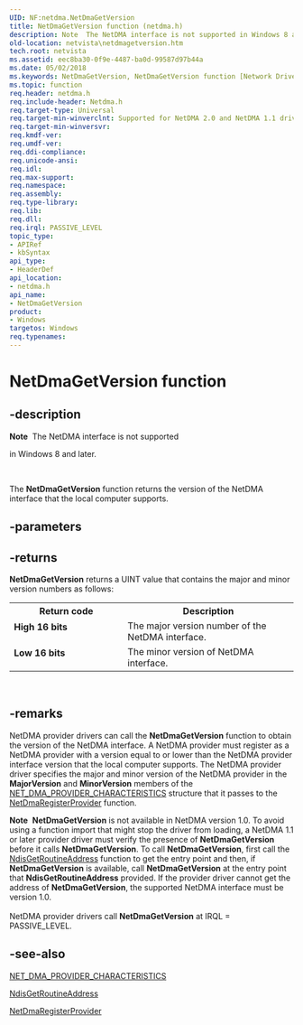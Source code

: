 ```yaml
---
UID: NF:netdma.NetDmaGetVersion
title: NetDmaGetVersion function (netdma.h)
description: Note  The NetDMA interface is not supported in Windows 8 and later. The NetDmaGetVersion function returns the version of the NetDMA interface that the local computer supports.
old-location: netvista\netdmagetversion.htm
tech.root: netvista
ms.assetid: eec8ba30-0f9e-4487-ba0d-99587d97b44a
ms.date: 05/02/2018
ms.keywords: NetDmaGetVersion, NetDmaGetVersion function [Network Drivers Starting with Windows Vista], netdma/NetDmaGetVersion, netdma_ref_bb1adf18-d43d-4dc2-b780-1a1322014581.xml, netvista.netdmagetversion
ms.topic: function
req.header: netdma.h
req.include-header: Netdma.h
req.target-type: Universal
req.target-min-winverclnt: Supported for NetDMA 2.0 and NetDMA 1.1 drivers in Windows Server 2008.
req.target-min-winversvr: 
req.kmdf-ver: 
req.umdf-ver: 
req.ddi-compliance: 
req.unicode-ansi: 
req.idl: 
req.max-support: 
req.namespace: 
req.assembly: 
req.type-library: 
req.lib: 
req.dll: 
req.irql: PASSIVE_LEVEL
topic_type:
- APIRef
- kbSyntax
api_type:
- HeaderDef
api_location:
- netdma.h
api_name:
- NetDmaGetVersion
product:
- Windows
targetos: Windows
req.typenames: 
---
```


# NetDmaGetVersion function


## -description


<div class="alert"><b>Note</b>  The NetDMA interface is not supported 

in Windows 8 and later.</div><div> </div>

The 
  <b>NetDmaGetVersion</b> function returns the version of the NetDMA interface that the local computer
  supports.


## -parameters






## -returns



<b>NetDmaGetVersion</b> returns a UINT value that contains the major and minor version numbers as
     follows:

<table>
<tr>
<th>Return code</th>
<th>Description</th>
</tr>
<tr>
<td width="40%">
<dl>
<dt><b>High 16 bits</b></dt>
</dl>
</td>
<td width="60%">
The major version number of the NetDMA interface.

</td>
</tr>
<tr>
<td width="40%">
<dl>
<dt><b>Low 16 bits</b></dt>
</dl>
</td>
<td width="60%">
The minor version of NetDMA interface.

</td>
</tr>
</table>
 




## -remarks



NetDMA provider drivers can call the 
    <b>NetDmaGetVersion</b> function to obtain the version of the NetDMA interface. A NetDMA provider must
    register as a NetDMA provider with a version equal to or lower than the NetDMA provider interface version
    that the local computer supports. The NetDMA provider driver specifies the major and minor version of the
    NetDMA provider in the 
    <b>MajorVersion</b> and 
    <b>MinorVersion</b> members of the 
    <a href="https://docs.microsoft.com/windows-hardware/drivers/ddi/content/netdma/ns-netdma-_net_dma_provider_characteristics">
    NET_DMA_PROVIDER_CHARACTERISTICS</a> structure that it passes to the 
    <a href="https://docs.microsoft.com/windows-hardware/drivers/ddi/content/netdma/nf-netdma-netdmaregisterprovider">
    NetDmaRegisterProvider</a> function.

<div class="alert"><b>Note</b>  <b>NetDmaGetVersion</b> is not available in NetDMA version 1.0. To avoid using a function import that
    might stop the driver from loading, a NetDMA 1.1 or later provider driver must verify the presence of 
    <b>NetDmaGetVersion</b> before it calls 
    <b>NetDmaGetVersion</b>. To call 
    <b>NetDmaGetVersion</b>, first call the 
    <a href="https://docs.microsoft.com/windows-hardware/drivers/ddi/content/ndis/nf-ndis-ndisgetroutineaddress">NdisGetRoutineAddress</a> function to
    get the entry point and then, if 
    <b>NetDmaGetVersion</b> is available, call 
    <b>NetDmaGetVersion</b> at the entry point that 
    <b>NdisGetRoutineAddress</b> provided. If the provider driver cannot get the address of 
    <b>NetDmaGetVersion</b>, the supported NetDMA interface must be version 1.0.</div>
<div> </div>
NetDMA provider drivers call 
    <b>NetDmaGetVersion</b> at IRQL = PASSIVE_LEVEL.




## -see-also




<a href="https://docs.microsoft.com/windows-hardware/drivers/ddi/content/netdma/ns-netdma-_net_dma_provider_characteristics">
   NET_DMA_PROVIDER_CHARACTERISTICS</a>



<a href="https://docs.microsoft.com/windows-hardware/drivers/ddi/content/ndis/nf-ndis-ndisgetroutineaddress">NdisGetRoutineAddress</a>



<a href="https://docs.microsoft.com/windows-hardware/drivers/ddi/content/netdma/nf-netdma-netdmaregisterprovider">NetDmaRegisterProvider</a>
 

 

